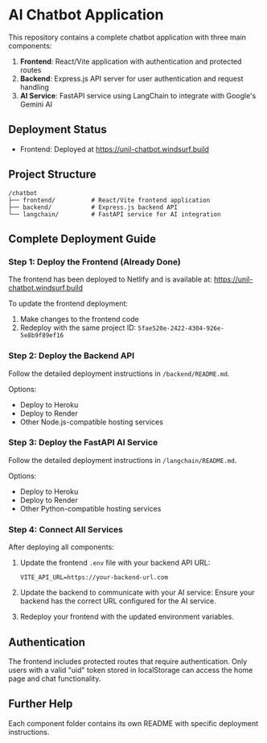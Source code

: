 # AI Chatbot Application

This repository contains a complete chatbot application with three main components:

1. **Frontend**: React/Vite application with authentication and protected routes
2. **Backend**: Express.js API server for user authentication and request handling
3. **AI Service**: FastAPI service using LangChain to integrate with Google's Gemini AI

## Deployment Status

- Frontend: Deployed at https://unil-chatbot.windsurf.build

## Project Structure

```
/chatbot
├── frontend/          # React/Vite frontend application
├── backend/           # Express.js backend API
└── langchain/         # FastAPI service for AI integration
```

## Complete Deployment Guide

### Step 1: Deploy the Frontend (Already Done)

The frontend has been deployed to Netlify and is available at:
https://unil-chatbot.windsurf.build

To update the frontend deployment:
1. Make changes to the frontend code
2. Redeploy with the same project ID:
   `5fae520e-2422-4304-926e-5e8b9f89ef16`

### Step 2: Deploy the Backend API

Follow the detailed deployment instructions in `/backend/README.md`.

Options:
- Deploy to Heroku
- Deploy to Render
- Other Node.js-compatible hosting services

### Step 3: Deploy the FastAPI AI Service

Follow the detailed deployment instructions in `/langchain/README.md`.

Options:
- Deploy to Heroku
- Deploy to Render
- Other Python-compatible hosting services

### Step 4: Connect All Services

After deploying all components:

1. Update the frontend `.env` file with your backend API URL:
   ```
   VITE_API_URL=https://your-backend-url.com
   ```

2. Update the backend to communicate with your AI service:
   Ensure your backend has the correct URL configured for the AI service.

3. Redeploy your frontend with the updated environment variables.

## Authentication

The frontend includes protected routes that require authentication. Only users with a valid "uid" token stored in localStorage can access the home page and chat functionality.

## Further Help

Each component folder contains its own README with specific deployment instructions.
